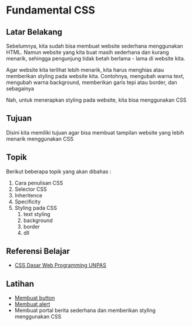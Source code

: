 # Fundamental CSS

## Latar Belakang

Sebelumnya, kita sudah bisa membuat website sederhana menggunakan HTML. Namun website yang kita buat masih sederhana dan kurang menarik, sehingga pengunjung tidak betah berlama - lama di website kita.

Agar website kita terlihat lebih menarik, kita harus menghias atau memberikan styling pada website kita. Contohnya, mengubah warna text, mengubah warna background, memberikan garis tepi atau border, dan sebagainya

Nah, untuk menerapkan styling pada website, kita bisa menggunakan CSS

## Tujuan

Disini kita memiliki tujuan agar bisa membuat tampilan website yang lebih menarik menggunakan CSS

## Topik

Berikut beberapa topik yang akan dibahas :

1. Cara penulisan CSS
2. Selector CSS
3. Inheritence
4. Specificity
5. Styling pada CSS
   1. text styling
   2. background
   3. border
   4. dll

## Referensi Belajar

- [CSS Dasar Web Programming UNPAS](https://www.youtube.com/playlist?list=PLFIM0718LjIUBrbm6Gdh6k7ZUvPIAZm7p)

## Latihan

- [Membuat button](https://getbootstrap.com/docs/5.2/components/buttons/)
- [Membuat alert](https://getbootstrap.com/docs/5.2/components/alerts/)
- Membuat portal berita sederhana dan memberikan styling menggunakan CSS
